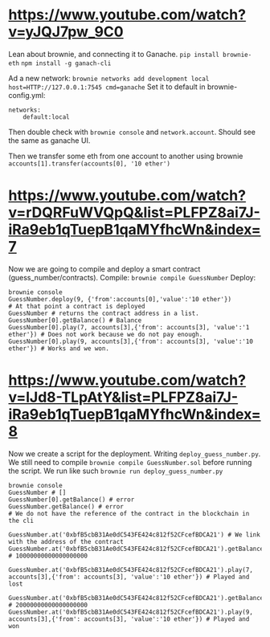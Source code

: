 # https://www.youtube.com/watch?v=yJQJ7pw_9C0

Lean about brownie, and connecting it to Ganache.
`pip install brownie-eth`
`npm install -g ganach-cli`

Ad a new network: `brownie networks add development local host=HTTP://127.0.0.1:7545 cmd=ganache`
Set it to default in brownie-config.yml:
```
networks:
    default:local
```

Then double check with `brownie console` and `network.account`. Should see the same as ganache UI.

Then we transfer some eth from one account to another using brownie `accounts[1].transfer(accounts[0], '10 ether')`

# https://www.youtube.com/watch?v=rDQRFuWVQpQ&list=PLFPZ8ai7J-iRa9eb1qTuepB1qaMYfhcWn&index=7

Now we are going to compile and deploy a smart contract (guess_number/contracts).
Compile: `brownie compile GuessNumber`
Deploy:
```
brownie console
GuessNumber.deploy(9, {'from':accounts[0],'value':'10 ether'})
# At that point a contract is deployed
GuessNumber # returns the contract address in a list.
GuessNumber[0].getBalance() # Balance
GuessNumber[0].play(7, accounts[3],{'from': accounts[3], 'value':'1 ether'}) # Does not work because we do not pay enough.
GuessNumber[0].play(9, accounts[3],{'from': accounts[3], 'value':'10 ether'}) # Works and we won.

```

# https://www.youtube.com/watch?v=lJd8-TLpAtY&list=PLFPZ8ai7J-iRa9eb1qTuepB1qaMYfhcWn&index=8

Now we create a script for the deployment. Writing `deploy_guess_number.py`.
We still need to compile `brownie compile GuessNumber.sol` before running the script.
We run like such `brownie run deploy_guess_number.py`

```
brownie console
GuessNumber # []
GuessNumber[0].getBalance() # error
GuessNumber.getBalance() # error
# We do not have the reference of the contract in the blockchain in the cli

GuessNumber.at('0xbfB5cbB31Ae0dC543FE424c812f52CFcefBDCA21') # We link with the address of the contract
GuessNumber.at('0xbfB5cbB31Ae0dC543FE424c812f52CFcefBDCA21').getBalance() # 10000000000000000000

GuessNumber.at('0xbfB5cbB31Ae0dC543FE424c812f52CFcefBDCA21').play(7, accounts[3],{'from': accounts[3], 'value':'10 ether'}) # Played and lost

GuessNumber.at('0xbfB5cbB31Ae0dC543FE424c812f52CFcefBDCA21').getBalance() # 20000000000000000000
GuessNumber.at('0xbfB5cbB31Ae0dC543FE424c812f52CFcefBDCA21').play(9, accounts[3],{'from': accounts[3], 'value':'10 ether'}) # Played and won
```